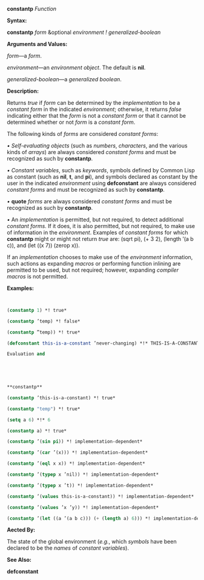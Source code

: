 **constantp** *Function* 



**Syntax:** 



**constantp** *form* &amp;optional *environment ! generalized-boolean* 



**Arguments and Values:** 



*form*—a *form*. 



*environment*—an *environment object*. The default is **nil**. 



*generalized-boolean*—a *generalized boolean*. 



**Description:** 



Returns *true* if *form* can be determined by the *implementation* to be a *constant form* in the indicated *environment*; otherwise, it returns *false* indicating either that the *form* is not a *constant form* or that it cannot be determined whether or not *form* is a *constant form*. 



The following kinds of *forms* are considered *constant forms*: 



*• Self-evaluating objects* (such as *numbers*, *characters*, and the various kinds of *arrays*) are always considered *constant forms* and must be recognized as such by **constantp**. 



*• Constant variables*, such as *keywords*, symbols defined by Common Lisp as constant (such as **nil**, **t**, and **pi**), and symbols declared as constant by the user in the indicated *environment* using **defconstant** are always considered *constant forms* and must be recognized as such by **constantp**. 



*•* **quote** *forms* are always considered *constant forms* and must be recognized as such by **constantp**. 



*•* An *implementation* is permitted, but not required, to detect additional *constant forms*. If it does, it is also permitted, but not required, to make use of information in the *environment*. Examples of *constant forms* for which **constantp** might or might not return *true* are: (sqrt pi), (+ 3 2), (length ’(a b c)), and (let ((x 7)) (zerop x)). 



If an *implementation* chooses to make use of the *environment* information, such actions as expanding *macros* or performing function inlining are permitted to be used, but not required; however, expanding *compiler macros* is not permitted. 



**Examples:**
```lisp
 

(constantp 1) *! true* 

(constantp ’temp) *! false* 

(constantp ”temp)) *! true* 

(defconstant this-is-a-constant ’never-changing) *!* THIS-IS-A-CONSTANT 

Evaluation and 

 

 

**constantp** 

(constantp ’this-is-a-constant) *! true* 

(constantp "temp") *! true* 

(setq a 6) *!* 6 

(constantp a) *! true* 

(constantp ’(sin pi)) *! implementation-dependent* 

(constantp ’(car ’(x))) *! implementation-dependent* 

(constantp ’(eql x x)) *! implementation-dependent* 

(constantp ’(typep x ’nil)) *! implementation-dependent* 

(constantp ’(typep x ’t)) *! implementation-dependent* 

(constantp ’(values this-is-a-constant)) *! implementation-dependent* 

(constantp ’(values ’x ’y)) *! implementation-dependent* 

(constantp ’(let ((a ’(a b c))) (+ (length a) 6))) *! implementation-dependent* 


```
**Aected By:** 



The state of the global environment (*e.g.*, which *symbols* have been declared to be the *names* of *constant variables*). 



**See Also:** 



**defconstant** 





